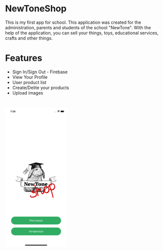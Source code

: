 # NewToneShop

This is my first app for school. This application was created for the administration, parents and students of the school "NewTone". With the help of the application, you can sell your things, toys, educational services, crafts and other things.

# Features

+ Sign In/Sign Out - Firebase 
+ View Your Profile
+ User product list
+ Create/Delite your products
+ Upload images

#
<p>
    <img src="https://github.com/VladLiubov/NewToneShop/blob/main/Simulator%20Screen%20Shot%20-%20iPhone%2011%20-%202022-03-22%20at%2019.34.47.png" width="200" height="450" />
</p>

